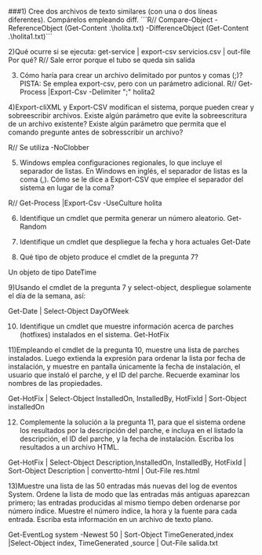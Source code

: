 ###1) Cree dos archivos de texto similares (con una o dos líneas diferentes). Compárelos empleando diff.
´´´R// Compare-Object -ReferenceObject (Get-Content .\holita.txt) -DifferenceObject (Get-Content .\holita1.txt)´´´
 
2)Qué ocurre si se ejecuta:
	get-service | export-csv servicios.csv | out-file
  Por qué?
  R// Sale error porque el tubo se queda sin salida
  
3) Cómo haría para crear un archivo delimitado por puntos y comas (;)? PISTA: Se emplea export-csv, pero con un parámetro adicional.
  R// Get-Process |Export-Csv -Delimiter ";" holita2
  
4)Export-cliXML y Export-CSV modifican el sistema, porque pueden crear y sobreescribir archivos. Existe algún parámetro que evite la sobreescritura de un archivo existente? Existe algún parámetro que permita que el comando pregunte antes de sobresscribir un archivo?

R// Se utiliza -NoClobber

5) Windows emplea configuraciones regionales, lo que incluye el separador de listas. En Windows en inglés, el separador de listas es la coma (,). Cómo se le dice a Export-CSV que emplee el separador del sistema en lugar de la coma?

R// Get-Process |Export-Csv -UseCulture holita

6) Identifique un cmdlet que permita generar un número aleatorio.
Get-Random

7) Identifique un cmdlet que despliegue la fecha y hora actuales
Get-Date

8) Qué tipo de objeto produce el cmdlet de la pregunta 7?

Un objeto de tipo DateTime

9)Usando el cmdlet de la pregunta 7 y select-object, despliegue solamente el día de la semana, así:

Get-Date | Select-Object DayOfWeek

10) Identifique un cmdlet que muestre información acerca de parches (hotfixes) instalados en el sistema.
Get-HotFix

11)Empleando el cmdlet de la pregunta 10, muestre una lista de parches instalados. Luego extienda la expresión para ordenar la lista por fecha de instalación, y muestre en pantalla únicamente la fecha de instalación, el usuario que instaló el parche, y el ID del parche. Recuerde examinar los nombres de las propiedades.

Get-HotFix | Select-Object InstalledOn, InstalledBy, HotFixId | Sort-Object installedOn

12) Complemente la solución a la pregunta 11, para que el sistema ordene los resultados por la descripción del parche, e incluya en el listado la descripción, el ID del parche, y la fecha de instalación. Escriba los resultados a un archivo HTML.


Get-HotFix | Select-Object Description,InstalledOn, InstalledBy, HotFixId | Sort-Object Description | convertto-html | Out-File res.html

13)Muestre una lista de las 50 entradas más nuevas del log de eventos System. Ordene la lista de modo que las entradas más antiguas aparezcan primero; las entradas producidas al mismo tiempo deben ordenarse por número índice. Muestre el número índice, la hora y la fuente para cada entrada. Escriba esta información en un archivo de texto plano.

Get-EventLog system -Newest 50 | Sort-Object TimeGenerated,index |Select-Object index, TimeGenerated ,source | Out-File salida.txt

